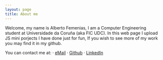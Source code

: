```yaml
---
layout: page
title: About me
---
```


Welcome, my name is Alberto Femenias, I am a Computer Engineering student
at Universidade da Coruña (aka FIC UDC). In this web page I upload JS
mini porjects I have done just for fun, If you wish to see more of my 
work you may find it in my github.

You can contact me at:
· <a href="alberto.femenias@udc.es">eMail</a>
· <a href="https://github.com/AlbertoFemenias/">Github</a>
· <a href="https://www.linkedin.com/in/alberto-femen%C3%ADas-hermida-56787ba2/">LinkedIn</a>



